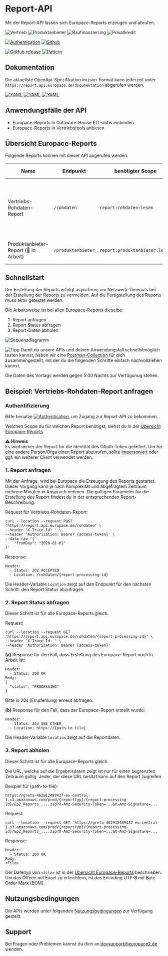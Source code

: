 # Report-API

Mit der Report-API lassen sich Europace-Reports erzeugen und abrufen.

![Vertrieb](https://img.shields.io/badge/-Vertrieb-lightblue)
![Produktanbieter](https://img.shields.io/badge/-Produktanbieter-lightblue)
![Baufinanzierung](https://img.shields.io/badge/-Baufinanzierung-lightblue)
![Privatkredit](https://img.shields.io/badge/-Privatkredit-lightblue)

[![Authentication](https://img.shields.io/badge/Auth-OAuth2-green)](https://github.com/europace/authorization-api)
[![Github](https://img.shields.io/badge/-Github-black?logo=github)](https://github.com/europace/report-api)

[![GitHub release](https://img.shields.io/github/v/release/europace/report-api)](https://github.com/europace/report-api/releases)
[![Pattern](https://img.shields.io/badge/Pattern-Tolerant%20Reader-yellowgreen)](https://martinfowler.com/bliki/TolerantReader.html)

## Dokumentation
Die aktuellste OpenApi-Spezifikation im json-Format kann jederzeit unter `https://report.api.europace.de/documentation`
abgerufen werden.

[![YAML](https://img.shields.io/badge/OAS-HTML_Doc-lightblue)](https://europace.github.io/report-api/index.html)
[![YAML](https://img.shields.io/badge/OAS-YAML-lightgrey)](https://github.com/europace/report-api/blob/master/report-api.yml)
[![YAML](https://img.shields.io/badge/OAS-JSON-lightgrey)](https://report.api.europace.de/documentation)

## Anwendungsfälle der API
- Europace-Reports in Dataware-House ETL-Jobs einbinden
- Europace-Reports in Vertriebstools anbieten

## Übersicht Europace-Reports
Folgende Reports können mit dieser API angerufen werden:

 Name | Endpunkt | benötigter Scope | Dateityp/Encoding | Inhalts-Beschreibung
 ---- | ---- | ---- | :----: | ---
 Vertriebs-Rohdaten-Report | ```/rohdaten``` | `report:rohdaten:lesen`  | zip/UTF-8 | alle relevanten Daten von Vorgängen, Anträgen, Bausteinen und Provisionen des Vertriebs.<br>Daten, älter als 2014, werden nicht ausgeliefert. |
Produktanbieter-Report (:construction: in Arbeit)  | ```/produktanbieter``` | `report:produktanbieter:lesen`  | csv/UTF-8 | die wesentlichen Antragsdaten mit Status und Vertriebsorganisation |

## Schnellstart

Der Erstellung der Reports erfolgt asynchron, um Netzwerk-Timeouts bei der Erstellung der Reports zu vermeiden. Auf die Fertigstellung des Reports muss aktiv getestet werden.

Die Arbeitsweise ist bei allen Europace-Reports dieselbe:

1. Report anfragen
2. Report Status abfragen
3. Report-Daten abholen

![Sequenzdiagramm](http://www.plantuml.com/plantuml/proxy?cache=no&src=https://raw.githubusercontent.com/europace/report-api/master/resources/processing-report-api.iuml?token=AFSAZZEIDC253X3GO74BDNK7R2KOC)

![Tipp](https://img.shields.io/badge/-Tipp-yellow) Damit du unsere APIs und deinen Anwendungsfall schnellstmöglich testen kannst, haben wir eine [Postman-Collection](https://github.com/europace/api-schnellstart) für dich zusammengestellt, mit der du die folgenden Schritte einfach nachvollziehen kannst.

Die Daten des Vortags werden gegen 5:00 Nachts zur Verfügunug stehen.

## Beispiel: Vertriebs-Rohdaten-Report anfragen

### Authentifizierung
Bitte benutze [![Authentication](https://img.shields.io/badge/Auth-OAuth2-green)](https://github.com/europace/authorization-api), um Zugang zur Report-API zu bekommen.

Welchen Scope du für welchen Report benötigst, siehst du in der [Übersicht Europace-Reports](https://docs.api.europace.de/baufinanzierung/report/report-api/#europace-reports).

:warning: **Hinweis** \
Es wird immer der Report für die Identität des OAuth-Token geliefert. Um für eine andere Person/Orga einen Report abzurufen, sollte [impersoniert](https://docs.api.europace.de/baufinanzierung/authentifizierung/#wie-authentifiziere-ich-verschiedene-benutzer-mit-einem-client-impersionieren) oder ggf. ein weiterer Client verwendet werden.

### 1. Report anfragen
Mit der Anfrage, wird bei Europace die Erzeugung des Reports gestartet. Dieser Vorgang kann je nach Komplexität und abgefragtem Zeitraum mehrere Minuten in Anspruch nehmen. Die gültigen Parameter für die Erstellung des Report findest du in der entsprechenden Report-Beschreibung.

Request für Vertriebs-Rohdaten-Report:
```
curl --location --request POST 'https://report.api.europace.de/rohdaten' \
--header 'X-Trace-Id: ' \
--header 'Authorization: Bearer {access-token}' \
--data-raw '{
    "fromDay": "2020-01-01"
}'
```

Response:
```
Header:
  - Status: 202 ACCEPTED
  - Location: /rohdaten/{report-processing-id}
```

Die Header-Variable `Location` zeigt auf den Endpunkt für den nächsten Schritt: den Report Status abzufragen.

### 2. Report Status abfragen

Dieser Schritt ist für alle Europace-Reports gleich.

Request:
```
curl --location --request GET 'https://report.api.europace.de/rohdaten/{report-processing-id}' \
--header 'X-Trace-Id: ' \
--header 'Authorization: Bearer {access-token}'
```

**(a)** Response für den Fall, dass Erstellung des Europace-Report noch in Arbeit ist:
```
Header:
  - Status: 200 OK
Body:
{
  "status": "PROCESSING"
}
```
Bitte in 20s (Empfehlung) erneut abfragen.

**(b)** Response für den Fall, dass der Europace-Report erstellt wurde:
```
Header:
  - Status: 303 SEE OTHER
  - Location: https://{path-to-file}
```
Die Header-Variable `Location` zeigt auf die Reportdaten.

### 3. Report abholen

Dieser Schritt ist für alle Europace-Reports gleich.

Die URL, welche auf die Ergebnisdaten zeigt ist nur für einen begrenzten Zeitraum gültig. Jeder, der diese URL besitzt kann auf den Report zugreifen.

Beispiel für {path-to-file}:
```
https://greta-462912489437-eu-central-1.s3.amazonaws.com/prod/{reporttyp}/{report-processing-id}/Ep2_Reports_....zip?X-Amz-Security-Token=...&X-Amz-Signature=...
```

Request:
```
curl --location --request GET 'https://greta-462912489437-eu-central-1.s3.amazonaws.com/prod/{reporttyp}/{report-processing-id}/Ep2_Reports_....zip?X-Amz-Security-Token=...&X-Amz-Signature=...
```

Response:
```
Header:
  - Status: 200 OK
Body:
<File>
```
Der Dateityp von `<file>` ist in der [Übersicht Europace-Reports](https://docs.api.europace.de/baufinanzierung/report/report-api/#übersicht-europace-reports) beschrieben.  Um das Öffnen mit Excel zu erleichtern, ist das Encoding UTF-8 mit Byte Order Mark (BOM).

## Nutzungsbedingungen
Die APIs werden unter folgenden [Nutzungsbedingungen](https://docs.api.europace.de/nutzungsbedingungen/) zur Verfügung gestellt.

## Support
Bei Fragen oder Problemen kannst du dich an devsupport@europace2.de wenden.
